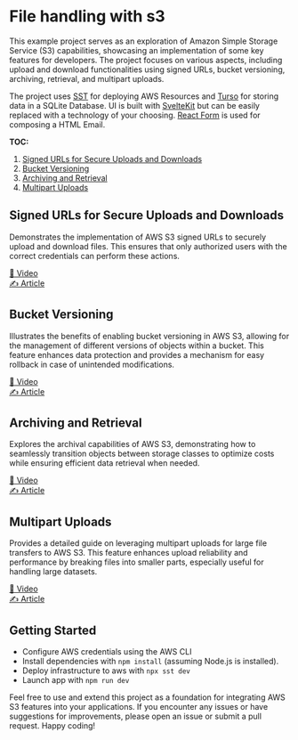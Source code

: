 # File handling with s3

This example project serves as an exploration of Amazon Simple Storage Service (S3) capabilities, showcasing an implementation of some key features for developers. The project focuses on various aspects, including upload and download functionalities using signed URLs, bucket versioning, archiving, retrieval, and multipart uploads.

The project uses [SST](https://sst.dev) for deploying AWS Resources and [Turso](https://turso.tech) for storing data in a SQLite Database.
UI is built with [SvelteKit](https://kit.svelte.dev/) but can be easily replaced with a technology of your choosing. [React Form](https://react.email/) is used for
composing a HTML Email.

**TOC:**

1. [Signed URLs for Secure Uploads and Downloads](#signed-urls-for-secure-uploads-and-downloads)
2. [Bucket Versioning](#bucket-versioning)
3. [Archiving and Retrieval](#archiving-and-retrieval)
4. [Multipart Uploads](#multipart-uploads)

## Signed URLs for Secure Uploads and Downloads

Demonstrates the implementation of AWS S3 signed URLs to securely upload and download files. This ensures that only authorized users with the correct credentials can perform these actions.

[🎥 Video](https://youtu.be/1nmJldXxgGY) <br/>
[✍️ Article](https://exanubes.com/blog/upload-and-download-files-using-signed-urls)

## Bucket Versioning

Illustrates the benefits of enabling bucket versioning in AWS S3, allowing for the management of different versions of objects within a bucket. This feature enhances data protection and provides a mechanism for easy rollback in case of unintended modifications.

[🎥 Video](https://youtu.be/pS3OD_G7LxQ) <br/>
[✍️ Article](https://exanubes.com/blog/versioning-documents-in-amazon-s3)

## Archiving and Retrieval

Explores the archival capabilities of AWS S3, demonstrating how to seamlessly transition objects between storage classes to optimize costs while ensuring efficient data retrieval when needed.

[🎥 Video](https://youtu.be/Bqegwv7DDas) <br/>
[✍️ Article](https://exanubes.com/blog/s3-lifecycle-rules-archiving-and-retrieval)

## Multipart Uploads

Provides a detailed guide on leveraging multipart uploads for large file transfers to AWS S3. This feature enhances upload reliability and performance by breaking files into smaller parts, especially useful for handling large datasets.

[🎥 Video](https://youtu.be/U2SVFyU_7Co) <br/>
[✍️ Article](https://exanubes.com/blog/s3-multipart-upload-with-signed-urls)

## Getting Started

- Configure AWS credentials using the AWS CLI
- Install dependencies with `npm install` (assuming Node.js is installed).
- Deploy infrastructure to aws with `npx sst dev`
- Launch app with `npm run dev`

Feel free to use and extend this project as a foundation for integrating AWS S3 features into your applications. If you encounter any issues or have suggestions for improvements, please open an issue or submit a pull request. Happy coding!
